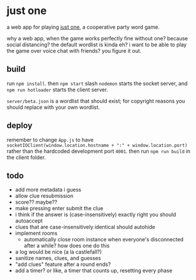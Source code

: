# just one

a web app for playing [just one](https://boardgamegeek.com/boardgame/254640/just-one), a cooperative party word game.

why a web app, when the game works perfectly fine without one? because social distancing? the default wordlist is kinda eh? i want to be able to play the game over voice chat with friends? you figure it out.

## build

run `npm install`. then `npm start` slash `nodemon` starts the socket server, and `npm run hotloader` starts the client server.

`server/beta.json` is a wordlist that should exist; for copyright reasons you should replace with your own wordlist.

## deploy

remember to change `App.js` to have `socketIOClient(window.location.hostname + ":" + window.location.port)` rather than the hardcoded development port `4001`. then run `npm run build` in the client folder.

## todo

- add more metadata i guess
- allow clue resubmission
- score?? maybe?? 
- make pressing enter submit the clue
- i think if the answer is (case-insensitively) exactly right you should autoaccept
- clues that are case-insensitively identical should autohide
- implement rooms
  - automatically close room instance when everyone's disconnected after a while? how does one do this
- a log would be nice (a la castlefall?)
- sanitize names, clues, and guesses
- "add clues" feature after a round ends?
- add a timer? or like, a timer that counts up, resetting every phase
